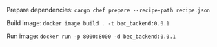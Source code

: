 Prepare dependencies: ```cargo chef prepare --recipe-path recipe.json```

Build image: ```docker image build . -t bec_backend:0.0.1```

Run image: ```docker run -p 8000:8000 -d bec_backend:0.0.1```